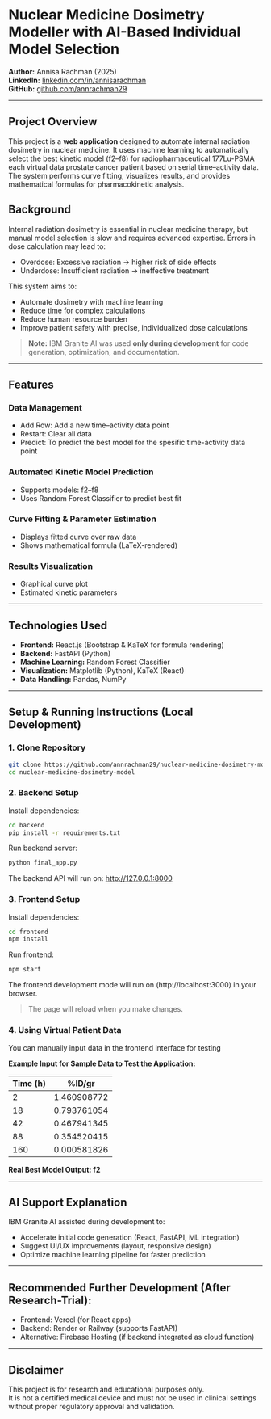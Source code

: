 # Nuclear Medicine Dosimetry Modeller with AI-Based Individual Model Selection

**Author:** Annisa Rachman (2025)  
**LinkedIn:** [linkedin.com/in/annisarachman](https://linkedin.com/in/annisarachman)  
**GitHub:** [github.com/annrachman29](https://github.com/annrachman29)  

---

## Project Overview

This project is a **web application** designed to automate internal radiation dosimetry in nuclear medicine. It uses machine learning to automatically select the best kinetic model (f2–f8) for radiopharmaceutical 177Lu-PSMA each virtual data prostate cancer patient based on serial time–activity data. The system performs curve fitting, visualizes results, and provides mathematical formulas for pharmacokinetic analysis.

## Background
Internal radiation dosimetry is essential in nuclear medicine therapy, but manual model selection is slow and requires advanced expertise. Errors in dose calculation may lead to:
- Overdose: Excessive radiation → higher risk of side effects
- Underdose: Insufficient radiation → ineffective treatment

This system aims to:
- Automate dosimetry with machine learning
- Reduce time for complex calculations
- Reduce human resource burden
- Improve patient safety with precise, individualized dose calculations

> **Note:** IBM Granite AI was used **only during development** for code generation, optimization, and documentation. 

---

## Features

### Data Management
- Add Row: Add a new time–activity data point  
- Restart: Clear all data
- Predict: To predict the best model for the spesific time-activity data point  

### Automated Kinetic Model Prediction
- Supports models: f2–f8  
- Uses Random Forest Classifier to predict best fit  

### Curve Fitting & Parameter Estimation
- Displays fitted curve over raw data  
- Shows mathematical formula (LaTeX-rendered)  

### Results Visualization
- Graphical curve plot  
- Estimated kinetic parameters  

---

## Technologies Used

- **Frontend:** React.js (Bootstrap & KaTeX for formula rendering)  
- **Backend:** FastAPI (Python)  
- **Machine Learning:** Random Forest Classifier  
- **Visualization:** Matplotlib (Python), KaTeX (React)  
- **Data Handling:** Pandas, NumPy  

---

## Setup & Running Instructions (Local Development)

### 1. Clone Repository
```bash
git clone https://github.com/annrachman29/nuclear-medicine-dosimetry-model.git
cd nuclear-medicine-dosimetry-model
```

### 2. Backend Setup
Install dependencies:
```bash
cd backend
pip install -r requirements.txt
```
Run backend server:
```bash
python final_app.py
```
The backend API will run on: http://127.0.0.1:8000


### 3. Frontend Setup
Install dependencies:
```bash
cd frontend
npm install
```
Run frontend:
```bash
npm start
```
The frontend development mode will run on (http://localhost:3000) in your browser.
> The page will reload when you make changes.


### 4. Using Virtual Patient Data
You can manually input data in the frontend interface for testing

**Example Input for Sample Data to Test the Application:**

| Time (h) | %ID/gr       |
|----------|--------------|
| 2        | 1.460908772  |
| 18       | 0.793761054  |
| 42       | 0.467941345  |
| 88       | 0.354520415  |
| 160      | 0.000581826  |

**Real Best Model Output: f2**

---

## AI Support Explanation
IBM Granite AI assisted during development to:
- Accelerate initial code generation (React, FastAPI, ML integration)
- Suggest UI/UX improvements (layout, responsive design)
- Optimize machine learning pipeline for faster prediction

---

## Recommended Further Development (After Research-Trial):
- Frontend: Vercel (for React apps)
- Backend: Render or Railway (supports FastAPI)
- Alternative: Firebase Hosting (if backend integrated as cloud function)

---

## Disclaimer
This project is for research and educational purposes only.\
It is not a certified medical device and must not be used in clinical settings without proper regulatory approval and validation.



